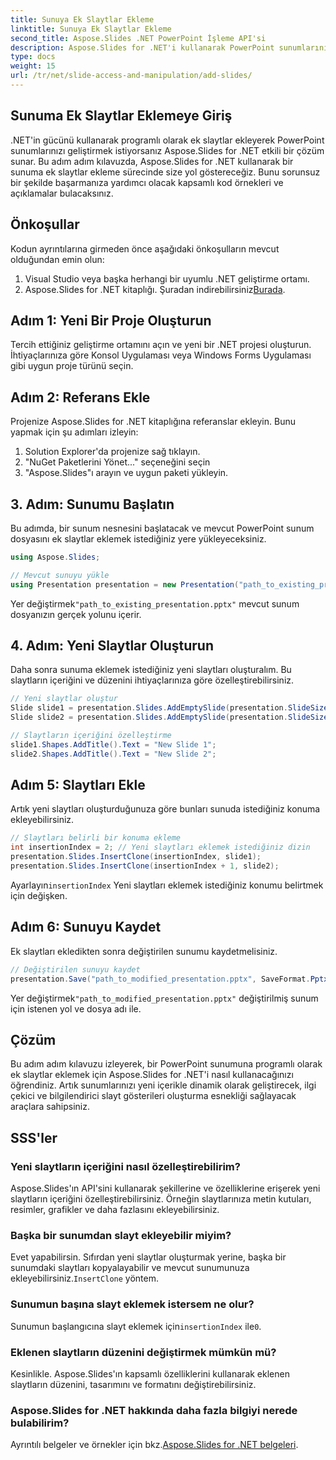 ```yaml
---
title: Sunuya Ek Slaytlar Ekleme
linktitle: Sunuya Ek Slaytlar Ekleme
second_title: Aspose.Slides .NET PowerPoint İşleme API'si
description: Aspose.Slides for .NET'i kullanarak PowerPoint sunumlarınıza nasıl ek slaytlar ekleyeceğinizi öğrenin. Bu adım adım kılavuz, sunumlarınızı sorunsuz bir şekilde geliştirmek için kaynak kodu örnekleri ve ayrıntılı talimatlar sağlar. Özelleştirilebilir içerik, ekleme ipuçları ve SSS'ler dahildir.
type: docs
weight: 15
url: /tr/net/slide-access-and-manipulation/add-slides/
---
```


## Sunuma Ek Slaytlar Eklemeye Giriş

.NET'in gücünü kullanarak programlı olarak ek slaytlar ekleyerek PowerPoint sunumlarınızı geliştirmek istiyorsanız Aspose.Slides for .NET etkili bir çözüm sunar. Bu adım adım kılavuzda, Aspose.Slides for .NET kullanarak bir sunuma ek slaytlar ekleme sürecinde size yol göstereceğiz. Bunu sorunsuz bir şekilde başarmanıza yardımcı olacak kapsamlı kod örnekleri ve açıklamalar bulacaksınız.

## Önkoşullar

Kodun ayrıntılarına girmeden önce aşağıdaki önkoşulların mevcut olduğundan emin olun:

1. Visual Studio veya başka herhangi bir uyumlu .NET geliştirme ortamı.
2.  Aspose.Slides for .NET kitaplığı. Şuradan indirebilirsiniz[Burada](https://releases.aspose.com/slides/net/).

## Adım 1: Yeni Bir Proje Oluşturun

Tercih ettiğiniz geliştirme ortamını açın ve yeni bir .NET projesi oluşturun. İhtiyaçlarınıza göre Konsol Uygulaması veya Windows Forms Uygulaması gibi uygun proje türünü seçin.

## Adım 2: Referans Ekle

Projenize Aspose.Slides for .NET kitaplığına referanslar ekleyin. Bunu yapmak için şu adımları izleyin:

1. Solution Explorer'da projenize sağ tıklayın.
2. "NuGet Paketlerini Yönet..." seçeneğini seçin
3. "Aspose.Slides"ı arayın ve uygun paketi yükleyin.

## 3. Adım: Sunumu Başlatın

Bu adımda, bir sunum nesnesini başlatacak ve mevcut PowerPoint sunum dosyasını ek slaytlar eklemek istediğiniz yere yükleyeceksiniz.

```csharp
using Aspose.Slides;

// Mevcut sunuyu yükle
using Presentation presentation = new Presentation("path_to_existing_presentation.pptx");
```

 Yer değiştirmek`"path_to_existing_presentation.pptx"` mevcut sunum dosyanızın gerçek yolunu içerir.

## 4. Adım: Yeni Slaytlar Oluşturun

Daha sonra sunuma eklemek istediğiniz yeni slaytları oluşturalım. Bu slaytların içeriğini ve düzenini ihtiyaçlarınıza göre özelleştirebilirsiniz.

```csharp
// Yeni slaytlar oluştur
Slide slide1 = presentation.Slides.AddEmptySlide(presentation.SlideSize);
Slide slide2 = presentation.Slides.AddEmptySlide(presentation.SlideSize);

// Slaytların içeriğini özelleştirme
slide1.Shapes.AddTitle().Text = "New Slide 1";
slide2.Shapes.AddTitle().Text = "New Slide 2";
```

## Adım 5: Slaytları Ekle

Artık yeni slaytları oluşturduğunuza göre bunları sunuda istediğiniz konuma ekleyebilirsiniz.

```csharp
// Slaytları belirli bir konuma ekleme
int insertionIndex = 2; // Yeni slaytları eklemek istediğiniz dizin
presentation.Slides.InsertClone(insertionIndex, slide1);
presentation.Slides.InsertClone(insertionIndex + 1, slide2);
```

 Ayarlayın`insertionIndex` Yeni slaytları eklemek istediğiniz konumu belirtmek için değişken.

## Adım 6: Sunuyu Kaydet

Ek slaytları ekledikten sonra değiştirilen sunumu kaydetmelisiniz.

```csharp
// Değiştirilen sunuyu kaydet
presentation.Save("path_to_modified_presentation.pptx", SaveFormat.Pptx);
```

 Yer değiştirmek`"path_to_modified_presentation.pptx"` değiştirilmiş sunum için istenen yol ve dosya adı ile.

## Çözüm

Bu adım adım kılavuzu izleyerek, bir PowerPoint sunumuna programlı olarak ek slaytlar eklemek için Aspose.Slides for .NET'i nasıl kullanacağınızı öğrendiniz. Artık sunumlarınızı yeni içerikle dinamik olarak geliştirecek, ilgi çekici ve bilgilendirici slayt gösterileri oluşturma esnekliği sağlayacak araçlara sahipsiniz.

## SSS'ler

### Yeni slaytların içeriğini nasıl özelleştirebilirim?

Aspose.Slides'ın API'sini kullanarak şekillerine ve özelliklerine erişerek yeni slaytların içeriğini özelleştirebilirsiniz. Örneğin slaytlarınıza metin kutuları, resimler, grafikler ve daha fazlasını ekleyebilirsiniz.

### Başka bir sunumdan slayt ekleyebilir miyim?

 Evet yapabilirsin. Sıfırdan yeni slaytlar oluşturmak yerine, başka bir sunumdaki slaytları kopyalayabilir ve mevcut sunumunuza ekleyebilirsiniz.`InsertClone` yöntem.

### Sunumun başına slayt eklemek istersem ne olur?

 Sunumun başlangıcına slayt eklemek için`insertionIndex` ile`0`.

### Eklenen slaytların düzenini değiştirmek mümkün mü?

Kesinlikle. Aspose.Slides'ın kapsamlı özelliklerini kullanarak eklenen slaytların düzenini, tasarımını ve formatını değiştirebilirsiniz.

### Aspose.Slides for .NET hakkında daha fazla bilgiyi nerede bulabilirim?

Ayrıntılı belgeler ve örnekler için bkz.[Aspose.Slides for .NET belgeleri](https://reference.aspose.com/slides/net/).